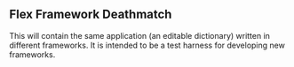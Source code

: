 ## Flex Framework Deathmatch

This will contain the same application (an editable dictionary) written in different frameworks. It is intended to be a test harness for developing new frameworks. 